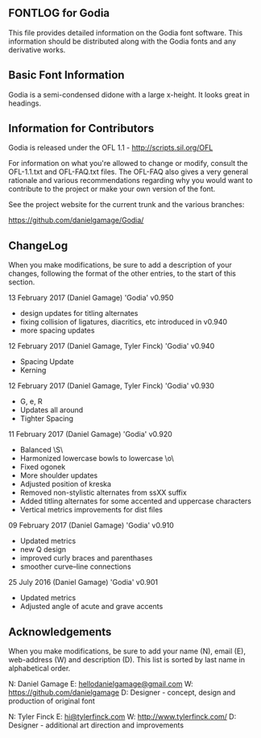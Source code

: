 FONTLOG for Godia
---------------------

This file provides detailed information on the Godia font software.
This information should be distributed along with the Godia fonts
and any derivative works.


Basic Font Information
----------------------

Godia is a semi-condensed didone with a large x-height. It looks great in headings.

Information for Contributors
----------------------------

Godia is released under the OFL 1.1 - http://scripts.sil.org/OFL

For information on what you're allowed to change or modify, consult the
OFL-1.1.txt and OFL-FAQ.txt files. The OFL-FAQ also gives a very general
rationale and various recommendations regarding why you would want to
contribute to the project or make your own version of the font.

See the project website for the current trunk and the various branches:

https://github.com/danielgamage/Godia/


ChangeLog
---------

When you make modifications, be sure to add a description of your changes,
following the format of the other entries, to the start of this section.

13 February 2017 (Daniel Gamage) 'Godia' v0.950
- design updates for titling alternates
- fixing collision of ligatures, diacritics, etc introduced in v0.940
- more spacing updates

12 February 2017 (Daniel Gamage, Tyler Finck) 'Godia' v0.940
- Spacing Update
- Kerning

12 February 2017 (Daniel Gamage, Tyler Finck) 'Godia' v0.930
- G, e, R
- Updates all around
- Tighter Spacing

11 February 2017 (Daniel Gamage) 'Godia' v0.920
- Balanced \S\
- Harmonized lowercase bowls to lowercase \o\
- Fixed ogonek
- More shoulder updates
- Adjusted position of kreska
- Removed non-stylistic alternates from ssXX suffix
- Added titling alternates for some accented and uppercase characters
- Vertical metrics improvements for dist files

09 February 2017 (Daniel Gamage) 'Godia' v0.910
- Updated metrics
- new Q design
- improved curly braces and parenthases
- smoother curve–line connections

25 July 2016 (Daniel Gamage) 'Godia' v0.901
- Updated metrics
- Adjusted angle of acute and grave accents


Acknowledgements
----------------

When you make modifications, be sure to add your name (N), email (E),
web-address (W) and description (D). This list is sorted by last name in
alphabetical order.

N: Daniel Gamage
E: hellodanielgamage@gmail.com
W: https://github.com/danielgamage
D: Designer - concept, design and production of original font

N: Tyler Finck
E: hi@tylerfinck.com
W: http://www.tylerfinck.com/
D: Designer - additional art direction and improvements
